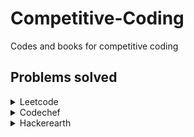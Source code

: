 # Competitive-Coding
Codes and books for competitive coding

## Problems solved
<details>
<summary>Leetcode</summary>
<br>
<a href='https://github.com/avaish1409/Competitive-Coding/blob/master/leetcode/index_leetcode.md'>Index file</a>
<br><br>
  <ul>
    <li><a href='https://github.com/avaish1409/Competitive-Coding/blob/master/leetcode/python/1_twoSum.py'>1. Add two numbers</a></li>
    <li><a href='https://github.com/avaish1409/Competitive-Coding/blob/master/leetcode/python/2_addTwoNumbers.py'>2. Closest Sum</a></li>
    <li><a href='https://github.com/avaish1409/Competitive-Coding/blob/master/leetcode/python/3_longestSubstringWithoutRepeatingCharacters.py'>3. Longest Substring Without Repeating Characters</a></li>
  </ul>
</details>


<details>
<summary>Codechef</summary>
<br>
<a href='https://github.com/avaish1409/Competitive-Coding/blob/master/codechef/index_codechef.md'>Index file</a>
<br><br>
  <ul>
  </ul>
</details>


<details>
<summary>Hackerearth</summary>
<br>
<a href='https://github.com/avaish1409/Competitive-Coding/blob/master/hackerearth/index_hackerearth.md'>Index file</a>
<br><br>
  <ul>
  </ul>
</details>
